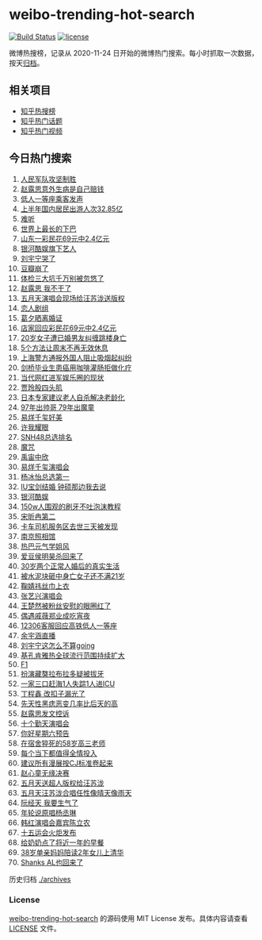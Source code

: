 # weibo-trending-hot-search

[![Build Status](https://github.com/justjavac/weibo-trending-hot-search/workflows/ci/badge.svg?branch=master)](https://github.com/justjavac/weibo-trending-hot-search/actions)
[![license](https://img.shields.io/github/license/justjavac/weibo-trending-hot-search)](https://github.com/justjavac/weibo-trending-hot-search/blob/master/LICENSE)

微博热搜榜，记录从 2020-11-24 日开始的微博热门搜索。每小时抓取一次数据，按天[归档](./archives)。

## 相关项目

- [知乎热搜榜](https://github.com/justjavac/zhihu-trending-top-search)
- [知乎热门话题](https://github.com/justjavac/zhihu-trending-hot-questions)
- [知乎热门视频](https://github.com/justjavac/zhihu-trending-hot-video)

## 今日热门搜索

<!-- BEGIN -->
<!-- 最后更新时间 Sun Aug 03 2025 03:08:29 GMT+0800 (China Standard Time) -->

1. [人民军队攻坚制胜](https://s.weibo.com//weibo?q=%23%E4%BA%BA%E6%B0%91%E5%86%9B%E9%98%9F%E6%94%BB%E5%9D%9A%E5%88%B6%E8%83%9C%23&Refer=new_time)
1. [赵露思意外生病是自己赔钱](https://s.weibo.com//weibo?q=%23%E8%B5%B5%E9%9C%B2%E6%80%9D%E6%84%8F%E5%A4%96%E7%94%9F%E7%97%85%E6%98%AF%E8%87%AA%E5%B7%B1%E8%B5%94%E9%92%B1%23&t=31&band_rank=4&Refer=top)
1. [低人一等座乘客发声](https://s.weibo.com//weibo?q=%23%E4%BD%8E%E4%BA%BA%E4%B8%80%E7%AD%89%E5%BA%A7%E4%B9%98%E5%AE%A2%E5%8F%91%E5%A3%B0%23&t=31&band_rank=2&Refer=top)
1. [上半年国内居民出游人次32.85亿](https://s.weibo.com//weibo?q=%23%E4%B8%8A%E5%8D%8A%E5%B9%B4%E5%9B%BD%E5%86%85%E5%B1%85%E6%B0%91%E5%87%BA%E6%B8%B8%E4%BA%BA%E6%AC%A132.85%E4%BA%BF%23&t=31&band_rank=3&Refer=top)
1. [难听](https://s.weibo.com//weibo?q=%E9%9A%BE%E5%90%AC&t=31&band_rank=8&Refer=top)
1. [世界上最长的下巴](https://s.weibo.com//weibo?q=%E4%B8%96%E7%95%8C%E4%B8%8A%E6%9C%80%E9%95%BF%E7%9A%84%E4%B8%8B%E5%B7%B4&t=31&band_rank=16&Refer=top)
1. [山东一彩民花69元中2.4亿元](https://s.weibo.com//weibo?q=%23%E5%B1%B1%E4%B8%9C%E4%B8%80%E5%BD%A9%E6%B0%91%E8%8A%B169%E5%85%83%E4%B8%AD2.4%E4%BA%BF%E5%85%83%23&t=31&band_rank=5&Refer=top)
1. [银河酷娱旗下艺人](https://s.weibo.com//weibo?q=%E9%93%B6%E6%B2%B3%E9%85%B7%E5%A8%B1%E6%97%97%E4%B8%8B%E8%89%BA%E4%BA%BA&t=31&band_rank=7&Refer=top)
1. [刘宇宁哭了](https://s.weibo.com//weibo?q=%23%E5%88%98%E5%AE%87%E5%AE%81%E5%93%AD%E4%BA%86%23&t=31&band_rank=4&Refer=top)
1. [豆瓣崩了](https://s.weibo.com//weibo?q=%E8%B1%86%E7%93%A3%E5%B4%A9%E4%BA%86&t=31&band_rank=2&Refer=top)
1. [体检三大坑千万别被忽悠了](https://s.weibo.com//weibo?q=%23%E4%BD%93%E6%A3%80%E4%B8%89%E5%A4%A7%E5%9D%91%E5%8D%83%E4%B8%87%E5%88%AB%E8%A2%AB%E5%BF%BD%E6%82%A0%E4%BA%86%23&t=31&band_rank=30&Refer=top)
1. [赵露思 我不干了](https://s.weibo.com//weibo?q=%E8%B5%B5%E9%9C%B2%E6%80%9D%20%E6%88%91%E4%B8%8D%E5%B9%B2%E4%BA%86&t=31&band_rank=11&Refer=top)
1. [五月天演唱会现场给汪苏泷送版权](https://s.weibo.com//weibo?q=%E4%BA%94%E6%9C%88%E5%A4%A9%E6%BC%94%E5%94%B1%E4%BC%9A%E7%8E%B0%E5%9C%BA%E7%BB%99%E6%B1%AA%E8%8B%8F%E6%B3%B7%E9%80%81%E7%89%88%E6%9D%83&t=31&band_rank=9&Refer=top)
1. [恋人剧组](https://s.weibo.com//weibo?q=%E6%81%8B%E4%BA%BA%E5%89%A7%E7%BB%84&t=31&band_rank=13&Refer=top)
1. [葛夕晒离婚证](https://s.weibo.com//weibo?q=%23%E8%91%9B%E5%A4%95%E6%99%92%E7%A6%BB%E5%A9%9A%E8%AF%81%23&t=31&band_rank=12&Refer=top)
1. [店家回应彩民花69元中2.4亿元](https://s.weibo.com//weibo?q=%23%E5%BA%97%E5%AE%B6%E5%9B%9E%E5%BA%94%E5%BD%A9%E6%B0%91%E8%8A%B169%E5%85%83%E4%B8%AD2.4%E4%BA%BF%E5%85%83%23&t=31&band_rank=10&Refer=top)
1. [20岁女子遭已婚男友纠缠跳楼身亡](https://s.weibo.com//weibo?q=%2320%E5%B2%81%E5%A5%B3%E5%AD%90%E9%81%AD%E5%B7%B2%E5%A9%9A%E7%94%B7%E5%8F%8B%E7%BA%A0%E7%BC%A0%E8%B7%B3%E6%A5%BC%E8%BA%AB%E4%BA%A1%23&t=31&band_rank=6&Refer=top)
1. [5个方法让周末不再无效休息](https://s.weibo.com//weibo?q=%235%E4%B8%AA%E6%96%B9%E6%B3%95%E8%AE%A9%E5%91%A8%E6%9C%AB%E4%B8%8D%E5%86%8D%E6%97%A0%E6%95%88%E4%BC%91%E6%81%AF%23&t=31&band_rank=20&Refer=top)
1. [上海警方通报外国人阻止吸烟起纠纷](https://s.weibo.com//weibo?q=%23%E4%B8%8A%E6%B5%B7%E8%AD%A6%E6%96%B9%E9%80%9A%E6%8A%A5%E5%A4%96%E5%9B%BD%E4%BA%BA%E9%98%BB%E6%AD%A2%E5%90%B8%E7%83%9F%E8%B5%B7%E7%BA%A0%E7%BA%B7%23&t=31&band_rank=18&Refer=top)
1. [剑桥毕业生患癌用咖啡灌肠拒做化疗](https://s.weibo.com//weibo?q=%23%E5%89%91%E6%A1%A5%E6%AF%95%E4%B8%9A%E7%94%9F%E6%82%A3%E7%99%8C%E7%94%A8%E5%92%96%E5%95%A1%E7%81%8C%E8%82%A0%E6%8B%92%E5%81%9A%E5%8C%96%E7%96%97%23&t=31&band_rank=15&Refer=top)
1. [当代网红进军娱乐圈的现状](https://s.weibo.com//weibo?q=%E5%BD%93%E4%BB%A3%E7%BD%91%E7%BA%A2%E8%BF%9B%E5%86%9B%E5%A8%B1%E4%B9%90%E5%9C%88%E7%9A%84%E7%8E%B0%E7%8A%B6&t=31&band_rank=35&Refer=top)
1. [贾玲股四头肌](https://s.weibo.com//weibo?q=%E8%B4%BE%E7%8E%B2%E8%82%A1%E5%9B%9B%E5%A4%B4%E8%82%8C&t=31&band_rank=18&Refer=top)
1. [日本专家建议老人自杀解决老龄化](https://s.weibo.com//weibo?q=%E6%97%A5%E6%9C%AC%E4%B8%93%E5%AE%B6%E5%BB%BA%E8%AE%AE%E8%80%81%E4%BA%BA%E8%87%AA%E6%9D%80%E8%A7%A3%E5%86%B3%E8%80%81%E9%BE%84%E5%8C%96&t=31&band_rank=24&Refer=top)
1. [97年出帅哥 79年出魔童](https://s.weibo.com//weibo?q=97%E5%B9%B4%E5%87%BA%E5%B8%85%E5%93%A5%2079%E5%B9%B4%E5%87%BA%E9%AD%94%E7%AB%A5&t=31&band_rank=23&Refer=top)
1. [易烊千玺好美](https://s.weibo.com//weibo?q=%E6%98%93%E7%83%8A%E5%8D%83%E7%8E%BA%E5%A5%BD%E7%BE%8E&t=31&band_rank=21&Refer=top)
1. [许我耀眼](https://s.weibo.com//weibo?q=%E8%AE%B8%E6%88%91%E8%80%80%E7%9C%BC&t=31&band_rank=22&Refer=top)
1. [SNH48总选排名](https://s.weibo.com//weibo?q=SNH48%E6%80%BB%E9%80%89%E6%8E%92%E5%90%8D&t=31&band_rank=38&Refer=top)
1. [魔咒](https://s.weibo.com//weibo?q=%E9%AD%94%E5%92%92&t=31&band_rank=40&Refer=top)
1. [禹宙中欣](https://s.weibo.com//weibo?q=%E7%A6%B9%E5%AE%99%E4%B8%AD%E6%AC%A3&t=31&band_rank=33&Refer=top)
1. [易烊千玺演唱会](https://s.weibo.com//weibo?q=%E6%98%93%E7%83%8A%E5%8D%83%E7%8E%BA%E6%BC%94%E5%94%B1%E4%BC%9A&t=31&band_rank=26&Refer=top)
1. [杨冰怡总选第一](https://s.weibo.com//weibo?q=%23%E6%9D%A8%E5%86%B0%E6%80%A1%E6%80%BB%E9%80%89%E7%AC%AC%E4%B8%80%23&t=31&band_rank=32&Refer=top)
1. [IU宝剑结婚 钟硕那边我去说](https://s.weibo.com//weibo?q=IU%E5%AE%9D%E5%89%91%E7%BB%93%E5%A9%9A%20%E9%92%9F%E7%A1%95%E9%82%A3%E8%BE%B9%E6%88%91%E5%8E%BB%E8%AF%B4&t=31&band_rank=37&Refer=top)
1. [银河酷娱](https://s.weibo.com//weibo?q=%E9%93%B6%E6%B2%B3%E9%85%B7%E5%A8%B1&t=31&band_rank=36&Refer=top)
1. [150w人围观的刷牙不吐泡沫教程](https://s.weibo.com//weibo?q=%23150w%E4%BA%BA%E5%9B%B4%E8%A7%82%E7%9A%84%E5%88%B7%E7%89%99%E4%B8%8D%E5%90%90%E6%B3%A1%E6%B2%AB%E6%95%99%E7%A8%8B%23&t=31&band_rank=16&Refer=top)
1. [宋昕冉第二](https://s.weibo.com//weibo?q=%E5%AE%8B%E6%98%95%E5%86%89%E7%AC%AC%E4%BA%8C&t=31&band_rank=27&Refer=top)
1. [卡车司机服务区去世三天被发现](https://s.weibo.com//weibo?q=%23%E5%8D%A1%E8%BD%A6%E5%8F%B8%E6%9C%BA%E6%9C%8D%E5%8A%A1%E5%8C%BA%E5%8E%BB%E4%B8%96%E4%B8%89%E5%A4%A9%E8%A2%AB%E5%8F%91%E7%8E%B0%23&t=31&band_rank=14&Refer=top)
1. [南京照相馆](https://s.weibo.com//weibo?q=%23%E5%8D%97%E4%BA%AC%E7%85%A7%E7%9B%B8%E9%A6%86%23&t=31&band_rank=40&Refer=top)
1. [热巴元气学姐风](https://s.weibo.com//weibo?q=%23%E7%83%AD%E5%B7%B4%E5%85%83%E6%B0%94%E5%AD%A6%E5%A7%90%E9%A3%8E%23&t=31&band_rank=44&Refer=top)
1. [爱豆侯明昊杀回来了](https://s.weibo.com//weibo?q=%E7%88%B1%E8%B1%86%E4%BE%AF%E6%98%8E%E6%98%8A%E6%9D%80%E5%9B%9E%E6%9D%A5%E4%BA%86&t=31&band_rank=41&Refer=top)
1. [30岁两个正常人婚后的真实生活](https://s.weibo.com//weibo?q=30%E5%B2%81%E4%B8%A4%E4%B8%AA%E6%AD%A3%E5%B8%B8%E4%BA%BA%E5%A9%9A%E5%90%8E%E7%9A%84%E7%9C%9F%E5%AE%9E%E7%94%9F%E6%B4%BB&t=31&band_rank=31&Refer=top)
1. [被水泥块砸中身亡女子还不满21岁](https://s.weibo.com//weibo?q=%23%E8%A2%AB%E6%B0%B4%E6%B3%A5%E5%9D%97%E7%A0%B8%E4%B8%AD%E8%BA%AB%E4%BA%A1%E5%A5%B3%E5%AD%90%E8%BF%98%E4%B8%8D%E6%BB%A121%E5%B2%81%23&t=31&band_rank=10&Refer=top)
1. [鞠婧祎丝巾上衣](https://s.weibo.com//weibo?q=%23%E9%9E%A0%E5%A9%A7%E7%A5%8E%E4%B8%9D%E5%B7%BE%E4%B8%8A%E8%A1%A3%23&t=31&band_rank=41&Refer=top)
1. [张艺兴演唱会](https://s.weibo.com//weibo?q=%E5%BC%A0%E8%89%BA%E5%85%B4%E6%BC%94%E5%94%B1%E4%BC%9A&t=31&band_rank=48&Refer=top)
1. [王楚然被粉丝安慰的眼圈红了](https://s.weibo.com//weibo?q=%E7%8E%8B%E6%A5%9A%E7%84%B6%E8%A2%AB%E7%B2%89%E4%B8%9D%E5%AE%89%E6%85%B0%E7%9A%84%E7%9C%BC%E5%9C%88%E7%BA%A2%E4%BA%86&t=31&band_rank=27&Refer=top)
1. [偶遇戚薇郑业成吃宵夜](https://s.weibo.com//weibo?q=%E5%81%B6%E9%81%87%E6%88%9A%E8%96%87%E9%83%91%E4%B8%9A%E6%88%90%E5%90%83%E5%AE%B5%E5%A4%9C&t=31&band_rank=29&Refer=top)
1. [12306客服回应高铁低人一等座](https://s.weibo.com//weibo?q=%2312306%E5%AE%A2%E6%9C%8D%E5%9B%9E%E5%BA%94%E9%AB%98%E9%93%81%E4%BD%8E%E4%BA%BA%E4%B8%80%E7%AD%89%E5%BA%A7%23&t=31&band_rank=17&Refer=top)
1. [余宇涵直播](https://s.weibo.com//weibo?q=%E4%BD%99%E5%AE%87%E6%B6%B5%E7%9B%B4%E6%92%AD&t=31&band_rank=46&Refer=top)
1. [刘宇宁这怎么不算going](https://s.weibo.com//weibo?q=%E5%88%98%E5%AE%87%E5%AE%81%E8%BF%99%E6%80%8E%E4%B9%88%E4%B8%8D%E7%AE%97going&t=31&band_rank=42&Refer=top)
1. [基孔肯雅热全球流行范围持续扩大](https://s.weibo.com//weibo?q=%23%E5%9F%BA%E5%AD%94%E8%82%AF%E9%9B%85%E7%83%AD%E5%85%A8%E7%90%83%E6%B5%81%E8%A1%8C%E8%8C%83%E5%9B%B4%E6%8C%81%E7%BB%AD%E6%89%A9%E5%A4%A7%23&t=31&band_rank=30&Refer=top)
1. [F1](https://s.weibo.com//weibo?q=F1&t=31&band_rank=48&Refer=top)
1. [扮演藏獒拉布拉多疑被拔牙](https://s.weibo.com//weibo?q=%E6%89%AE%E6%BC%94%E8%97%8F%E7%8D%92%E6%8B%89%E5%B8%83%E6%8B%89%E5%A4%9A%E7%96%91%E8%A2%AB%E6%8B%94%E7%89%99&t=31&band_rank=46&Refer=top)
1. [一家三口赶海1人失踪1人进ICU](https://s.weibo.com//weibo?q=%23%E4%B8%80%E5%AE%B6%E4%B8%89%E5%8F%A3%E8%B5%B6%E6%B5%B71%E4%BA%BA%E5%A4%B1%E8%B8%AA1%E4%BA%BA%E8%BF%9BICU%23&t=31&band_rank=46&Refer=top)
1. [丁程鑫 改扣子漏光了](https://s.weibo.com//weibo?q=%E4%B8%81%E7%A8%8B%E9%91%AB%20%E6%94%B9%E6%89%A3%E5%AD%90%E6%BC%8F%E5%85%89%E4%BA%86&t=31&band_rank=28&Refer=top)
1. [先天性黑痣恶变几率比后天的高](https://s.weibo.com//weibo?q=%23%E5%85%88%E5%A4%A9%E6%80%A7%E9%BB%91%E7%97%A3%E6%81%B6%E5%8F%98%E5%87%A0%E7%8E%87%E6%AF%94%E5%90%8E%E5%A4%A9%E7%9A%84%E9%AB%98%23&t=31&band_rank=50&Refer=top)
1. [赵露思发文控诉](https://s.weibo.com//weibo?q=%E8%B5%B5%E9%9C%B2%E6%80%9D%E5%8F%91%E6%96%87%E6%8E%A7%E8%AF%89&t=31&band_rank=1&Refer=top)
1. [十个勤天演唱会](https://s.weibo.com//weibo?q=%23%E5%8D%81%E4%B8%AA%E5%8B%A4%E5%A4%A9%E6%BC%94%E5%94%B1%E4%BC%9A%23&t=31&band_rank=37&Refer=top)
1. [你好星期六预告](https://s.weibo.com//weibo?q=%E4%BD%A0%E5%A5%BD%E6%98%9F%E6%9C%9F%E5%85%AD%E9%A2%84%E5%91%8A&t=31&band_rank=41&Refer=top)
1. [在宿舍猝死的58岁高三老师](https://s.weibo.com//weibo?q=%23%E5%9C%A8%E5%AE%BF%E8%88%8D%E7%8C%9D%E6%AD%BB%E7%9A%8458%E5%B2%81%E9%AB%98%E4%B8%89%E8%80%81%E5%B8%88%23&t=31&band_rank=19&Refer=top)
1. [每个当下都值得全情投入](https://s.weibo.com//weibo?q=%23%E6%AF%8F%E4%B8%AA%E5%BD%93%E4%B8%8B%E9%83%BD%E5%80%BC%E5%BE%97%E5%85%A8%E6%83%85%E6%8A%95%E5%85%A5%23&t=31&band_rank=47&Refer=top)
1. [建议所有漫展按CJ标准卷起来](https://s.weibo.com//weibo?q=%23%E5%BB%BA%E8%AE%AE%E6%89%80%E6%9C%89%E6%BC%AB%E5%B1%95%E6%8C%89CJ%E6%A0%87%E5%87%86%E5%8D%B7%E8%B5%B7%E6%9D%A5%23&t=31&band_rank=20&Refer=top)
1. [赵心童无缘决赛](https://s.weibo.com//weibo?q=%23%E8%B5%B5%E5%BF%83%E7%AB%A5%E6%97%A0%E7%BC%98%E5%86%B3%E8%B5%9B%23&t=31&band_rank=25&Refer=top)
1. [五月天送超人版权给汪苏泷](https://s.weibo.com//weibo?q=%23%E4%BA%94%E6%9C%88%E5%A4%A9%E9%80%81%E8%B6%85%E4%BA%BA%E7%89%88%E6%9D%83%E7%BB%99%E6%B1%AA%E8%8B%8F%E6%B3%B7%23&t=31&band_rank=34&Refer=top)
1. [五月天汪苏泷合唱任性像晴天像雨天](https://s.weibo.com//weibo?q=%23%E4%BA%94%E6%9C%88%E5%A4%A9%E6%B1%AA%E8%8B%8F%E6%B3%B7%E5%90%88%E5%94%B1%E4%BB%BB%E6%80%A7%E5%83%8F%E6%99%B4%E5%A4%A9%E5%83%8F%E9%9B%A8%E5%A4%A9%23&t=31&band_rank=35&Refer=top)
1. [阮经天 我要生气了](https://s.weibo.com//weibo?q=%E9%98%AE%E7%BB%8F%E5%A4%A9%20%E6%88%91%E8%A6%81%E7%94%9F%E6%B0%94%E4%BA%86&t=31&band_rank=39&Refer=top)
1. [年轮说原唱杨丞琳](https://s.weibo.com//weibo?q=%E5%B9%B4%E8%BD%AE%E8%AF%B4%E5%8E%9F%E5%94%B1%E6%9D%A8%E4%B8%9E%E7%90%B3&t=31&band_rank=43&Refer=top)
1. [韩红演唱会嘉宾陈立农](https://s.weibo.com//weibo?q=%23%E9%9F%A9%E7%BA%A2%E6%BC%94%E5%94%B1%E4%BC%9A%E5%98%89%E5%AE%BE%E9%99%88%E7%AB%8B%E5%86%9C%23&t=31&band_rank=44&Refer=top)
1. [十五运会火炬发布](https://s.weibo.com//weibo?q=%23%E5%8D%81%E4%BA%94%E8%BF%90%E4%BC%9A%E7%81%AB%E7%82%AC%E5%8F%91%E5%B8%83%23&t=31&band_rank=45&Refer=top)
1. [给奶奶点了将近一年的早餐](https://s.weibo.com//weibo?q=%E7%BB%99%E5%A5%B6%E5%A5%B6%E7%82%B9%E4%BA%86%E5%B0%86%E8%BF%91%E4%B8%80%E5%B9%B4%E7%9A%84%E6%97%A9%E9%A4%90&t=31&band_rank=47&Refer=top)
1. [38岁单亲妈妈陪读2年女儿上清华](https://s.weibo.com//weibo?q=%2338%E5%B2%81%E5%8D%95%E4%BA%B2%E5%A6%88%E5%A6%88%E9%99%AA%E8%AF%BB2%E5%B9%B4%E5%A5%B3%E5%84%BF%E4%B8%8A%E6%B8%85%E5%8D%8E%23&t=31&band_rank=49&Refer=top)
1. [Shanks AL也回来了](https://s.weibo.com//weibo?q=Shanks%20AL%E4%B9%9F%E5%9B%9E%E6%9D%A5%E4%BA%86&t=31&band_rank=50&Refer=top)

<!-- END -->

历史归档 [./archives](./archives)

### License

[weibo-trending-hot-search](https://github.com/justjavac/weibo-trending-hot-search) 的源码使用 MIT License
发布。具体内容请查看 [LICENSE](./LICENSE) 文件。
